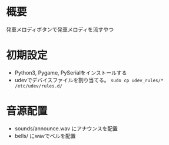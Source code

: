 
# 概要
発車メロディボタンで発車メロディを流すやつ

# 初期設定
- Python3, Pygame, PySerialをインストールする
- udevでデバイスファイルを割り当てる。 `sudo cp udev_rules/* /etc/udev/rules.d/`

# 音源配置
- sounds/announce.wav にアナウンスを配置
- bells/ にwavでベルを配置
